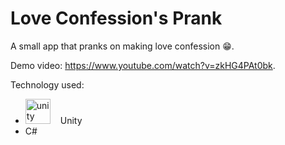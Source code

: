 # Love Confession's Prank

A small app that pranks on making love confession 😁. 

Demo video: https://www.youtube.com/watch?v=zkHG4PAt0bk.

Technology used:
- <img src="https://cdn.jsdelivr.net/gh/devicons/devicon/icons/unity/unity-original.svg" height="40" alt="unity logo"  />
    <img width="12" />Unity
- C#
